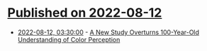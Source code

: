 # [Published on 2022-08-12](index.md)

* [2022-08-12, 03:30:00](https://science.slashdot.org/story/22/08/11/2151234/a-new-study-overturns-100-year-old-understanding-of-color-perception?utm_source=rss1.0mainlinkanon&utm_medium=feed) - [A New Study Overturns 100-Year-Old Understanding of Color Perception](https://science.slashdot.org/story/22/08/11/2151234/a-new-study-overturns-100-year-old-understanding-of-color-perception?utm_source=rss1.0mainlinkanon&utm_medium=feed)
